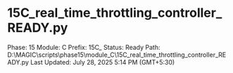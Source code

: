 # 15C_real_time_throttling_controller_READY.py

Phase: 15
Module: C
Prefix: 15C_
Status: Ready
Path: D:\MAGIC\scripts\phase15\module_C\15C_real_time_throttling_controller_READY.py
Last Updated: July 28, 2025 5:14 PM (GMT+5:30)
